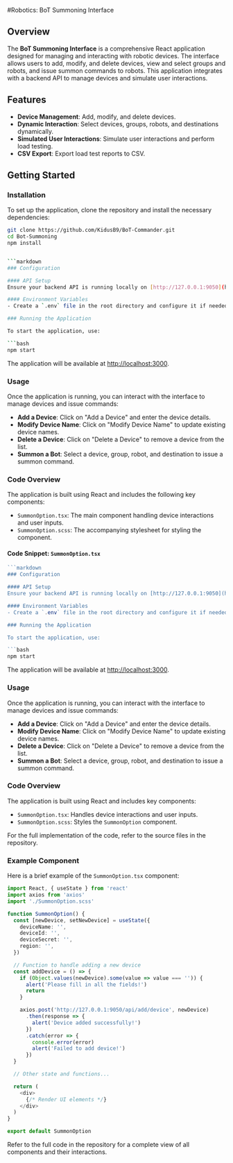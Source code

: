 #Robotics: BoT Summoning Interface

## Overview

The **BoT Summoning Interface** is a comprehensive React application designed for managing and interacting with robotic devices. The interface allows users to add, modify, and delete devices, view and select groups and robots, and issue summon commands to robots. This application integrates with a backend API to manage devices and simulate user interactions.

## Features

- **Device Management**: Add, modify, and delete devices.
- **Dynamic Interaction**: Select devices, groups, robots, and destinations dynamically.
- **Simulated User Interactions**: Simulate user interactions and perform load testing.
- **CSV Export**: Export load test reports to CSV.

## Getting Started

### Installation

To set up the application, clone the repository and install the necessary dependencies:

```bash
git clone https://github.com/KidusB9/BoT-Commander.git
cd Bot-Summoning
npm install


```markdown
### Configuration

#### API Setup
Ensure your backend API is running locally on [http://127.0.0.1:9050](http://127.0.0.1:9050) or adjust the URLs in the code to match your API endpoint.

#### Environment Variables
- Create a `.env` file in the root directory and configure it if needed.

### Running the Application

To start the application, use:

```bash
npm start
```

The application will be available at [http://localhost:3000](http://localhost:3000).

### Usage

Once the application is running, you can interact with the interface to manage devices and issue commands:

- **Add a Device**: Click on "Add a Device" and enter the device details.
- **Modify Device Name**: Click on "Modify Device Name" to update existing device names.
- **Delete a Device**: Click on "Delete a Device" to remove a device from the list.
- **Summon a Bot**: Select a device, group, robot, and destination to issue a summon command.

### Code Overview

The application is built using React and includes the following key components:

- `SummonOption.tsx`: The main component handling device interactions and user inputs.
- `SummonOption.scss`: The accompanying stylesheet for styling the component.

#### Code Snippet: `SummonOption.tsx`

```typescript
```markdown
### Configuration

#### API Setup
Ensure your backend API is running locally on [http://127.0.0.1:9050](http://127.0.0.1:9050) or adjust the URLs in the code to match your API endpoint.

#### Environment Variables
- Create a `.env` file in the root directory and configure it if needed.

### Running the Application

To start the application, use:

```bash
npm start
```

The application will be available at [http://localhost:3000](http://localhost:3000).

### Usage

Once the application is running, you can interact with the interface to manage devices and issue commands:

- **Add a Device**: Click on "Add a Device" and enter the device details.
- **Modify Device Name**: Click on "Modify Device Name" to update existing device names.
- **Delete a Device**: Click on "Delete a Device" to remove a device from the list.
- **Summon a Bot**: Select a device, group, robot, and destination to issue a summon command.

### Code Overview

The application is built using React and includes key components:

- `SummonOption.tsx`: Handles device interactions and user inputs.
- `SummonOption.scss`: Styles the `SummonOption` component.

For the full implementation of the code, refer to the source files in the repository.

### Example Component

Here is a brief example of the `SummonOption.tsx` component:

```typescript
import React, { useState } from 'react'
import axios from 'axios'
import './SummonOption.scss'

function SummonOption() {
  const [newDevice, setNewDevice] = useState({
    deviceName: '',
    deviceId: '',
    deviceSecret: '',
    region: '',
  })

  // Function to handle adding a new device
  const addDevice = () => {
    if (Object.values(newDevice).some(value => value === '')) {
      alert('Please fill in all the fields!')
      return
    }

    axios.post('http://127.0.0.1:9050/api/add/device', newDevice)
      .then(response => {
        alert('Device added successfully!')
      })
      .catch(error => {
        console.error(error)
        alert('Failed to add device!')
      })
  }

  // Other state and functions...

  return (
    <div>
      {/* Render UI elements */}
    </div>
  )
}

export default SummonOption
```

Refer to the full code in the repository for a complete view of all components and their interactions.
```


